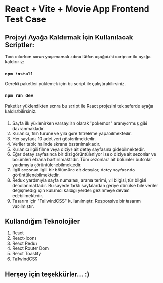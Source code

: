 # React + Vite + Movie App Frontend Test Case

## Projeyi Ayağa Kaldırmak İçin Kullanılacak Scriptler:

Test ederken sorun yaşamamak adına lütfen aşağıdaki scriptler ile ayağa kaldırınız:

### `npm install`

Gerekli paketleri yüklemek için bu script ile çalıştırabilirsiniz.

### `npm run dev`

Paketler yüklendikten sonra bu script ile React projesini tek seferde ayağa kaldırabilirsiniz.

###

1. Sayfa ilk yüklenirken varsayılan olarak "pokemon" aranıyormuş gibi davranmaktadır.
2. Kullanıcı, film türüne ve yıla göre filtreleme yapabilmektedir.
3. Her sayfada 10 adet veri gösterilmektedir. 
4. Veriler tablo halinde ekrana bastırılmaktadır.
5. Kullanıcı ilgili filme veya diziye ait detay sayfasına gidebilmektedir.
6. Eğer detay sayfasında bir dizi görüntüleniyor ise o diziye ait sezonlar ve bölümleri ekrana bastırılmaktadır. Tüm sezonlara ait bölümler butonlar yardımıyla görüntülenebilmektedir.
7. İlgili sezonun ilgili bir bölümüne ait detaylar, detay sayfasında görüntülenebilmektedir. 
8. Redux yardımıyla sayfa numarası, arama terimi, yıl bilgisi, tür bilgisi depolanmaktadır. Bu sayede farklı sayfalardan geriye dönülse bile veriler değişmediği için kullanıcı kaldığı yerden gezinmeye devam edebilmektedir.
9. Tasarım için "TailwindCSS" kullanılmıştır. Responsive bir tasarım yapılmıştır.  

## Kullandığım Teknolojiler

1. React
2. React-Icons
3. React Redux
4. React Router Dom
5. React Toastify
6. TailwindCSS

## Herşey için teşekkürler... :)

